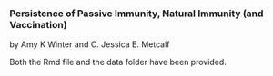 ### Persistence of Passive Immunity, Natural Immunity (and Vaccination)
by Amy K Winter and C. Jessica E. Metcalf

Both the Rmd file and the data folder have been provided.
